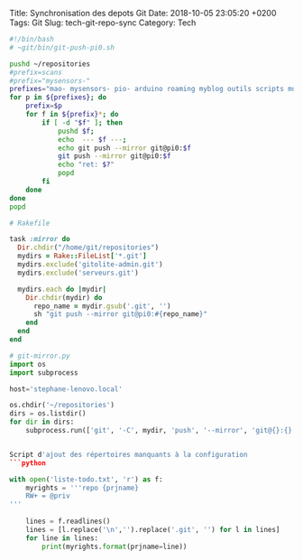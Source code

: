 Title:  Synchronisation des depots Git
Date:   2018-10-05 23:05:20 +0200
Tags: Git
Slug: tech-git-repo-sync
Category: Tech




```bash
#!/bin/bash
# ~git/bin/git-push-pi0.sh

pushd ~/repositories
#prefix=scans
#prefix="mysensors-"
prefixes="mao- mysensors- pio- arduino roaming myblog outils scripts musique"
for p in ${prefixes}; do
    prefix=$p
    for f in ${prefix}*; do
        if [ -d "$f" ]; then
            pushd $f;
            echo  --- $f ---;
            echo git push --mirror git@pi0:$f
            git push --mirror git@pi0:$f
            echo "ret: $?"
            popd
        fi
    done
done
popd
```

```ruby
# Rakefile

task :mirror do
  Dir.chdir("/home/git/repositories")
  mydirs = Rake::FileList['*.git']
  mydirs.exclude('gitolite-admin.git')
  mydirs.exclude('serveurs.git')

  mydirs.each do |mydir|
    Dir.chdir(mydir) do
      repo_name = mydir.gsub('.git', '')
      sh "git push --mirror git@pi0:#{repo_name}"
    end
  end
end
```

```python
# git-mirror.py
import os
import subprocess

host='stephane-lenovo.local'

os.chdir('~/repositories')
dirs = os.listdir()
for dir in dirs:
    subprocess.run(['git', '-C', mydir, 'push', '--mirror', 'git@{}:{}'.format(host, mydir)], capture_output=True)


Script d'ajout des répertoires manquants à la configuration
```python

with open('liste-todo.txt', 'r') as f:
    myrights = '''repo {prjname}
    RW+ = @priv
'''
    
    lines = f.readlines()
    lines = [l.replace('\n','').replace('.git', '') for l in lines]
    for line in lines:
        print(myrights.format(prjname=line))
```

